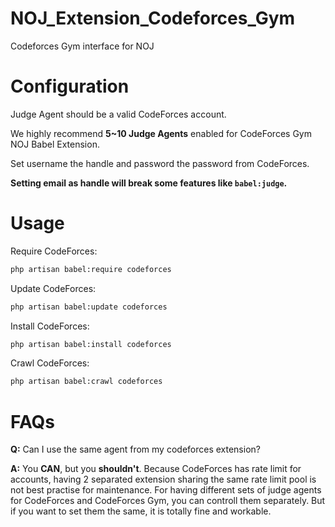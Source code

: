 # NOJ_Extension_Codeforces_Gym
Codeforces Gym interface for NOJ

# Configuration

Judge Agent should be a valid CodeForces account.

We highly recommend **5~10 Judge Agents** enabled for CodeForces Gym NOJ Babel Extension.

Set username the handle and password the password from CodeForces.

**Setting email as handle will break some features like `babel:judge`.**

# Usage

Require CodeForces:

```bash
php artisan babel:require codeforces
```

Update CodeForces:

```bash
php artisan babel:update codeforces
```

Install CodeForces:

```bash
php artisan babel:install codeforces
```

Crawl CodeForces:

```bash
php artisan babel:crawl codeforces
```

# FAQs

**Q:** Can I use the same agent from my codeforces extension?

**A:** You **CAN**, but you **shouldn't**. Because CodeForces has rate limit for accounts, having 2 separated extension sharing the same rate limit pool is not best practise for maintenance. For having different sets of judge agents for CodeForces and CodeForces Gym, you can controll them separately. But if you want to set them the same, it is totally fine and workable.

